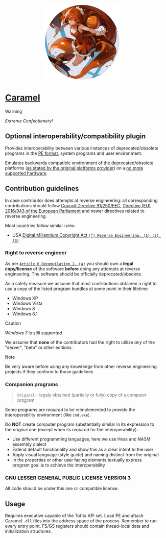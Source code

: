 <p align="center">
<img title="Extreme Confectionery :O" align="center" src="/ExtremeConfectionery.png" width="49%" />
</p>

# [Caramel](https://www.youtube.com/watch?v=PDJLvF1dUek)

> [!WARNING]
>
> *Extreme Confectionery!*

## Optional interoperability/compatibility plugin

Provides interoperability between various instances of deprecated/obsolete programs in the [PE format](https://en.wikipedia.org/wiki/Portable_Executable), system programs and user environment.

Emulates backwards compatible environment of the deprecated/obsolete platforms ([as stated by the original platforms provider](https://support.microsoft.com/en-us/windows/windows-8-1-support-ended-on-january-10-2023-3cfd4cde-f611-496a-8057-923fba401e93)) on a [no more supported hardware](https://learn.microsoft.com/en-us/windows/whats-new/windows-11-requirements).

## Contribution guidelines

In case contributor does attempts at reverse engineering: all corresponding contributions should follow [Council Directive 91/250/EEC](https://eur-lex.europa.eu/legal-content/EN/ALL/?uri=celex%3A31991L0250), [Directive (EU) 2016/943 of the European Parliament](https://eur-lex.europa.eu/eli/dir/2016/943/oj) and newer directives related to reverse engineering.

Most countries follow similar rules:

- USA [Digital Millennium Copyright Act `(f) Reverse Engineering. (1) (2) (3)`](https://www.govinfo.gov/content/pkg/PLAW-105publ304/html/PLAW-105publ304.htm)

### Right to reverse engineer

As per [`Article 6 Decompilation 1. (a)`](https://eur-lex.europa.eu/legal-content/EN/ALL/?uri=celex%3A31991L0250) you should own a **legal copy/license** of the software **before** doing any attempts at reverse engineering. The software should be officially deprecated/obsolete.

As a safety measure we assume that most contributions obtained a right to use a copy of the listed program bundles at some point in their lifetime:

- Windows XP
- Windows Vista
- Windows 8
- Windows 8.1

> [!CAUTION]
>
> *Windows 7 is still supported*

We assume that **none** of the contributors had the right to utilize *any* of the "server", "beta" or other editions.

> [!NOTE]
>
> Be very aware before using any knowledge from other reverse engineering projects if they conform to those guidelines

### Companion programs

> `Original` - legaly obtained (partially or fully) copy of a computer program

Some programs are *required* to be reimplemented to provide the interoperability environment (like `cmd.exe`).

Do **NOT** create computer program substantially similar in its expression to the original one (except when its *required* for the interoperability):

- Use different programming languages, here we use Hexa and NASM assembly dialect
- Extend default functionality and show this as a clear intent to the user
- Apply visual language (style guide) and naming distinct from the original
- In the properties or other user facing elements textually express program goal is to achieve the interoperability

### GNU LESSER GENERAL PUBLIC LICENSE VERSION 3

All code should be under this one or compatible license.

## Usage

Requires executive capable of the Tofita API set. Load PE and attach Caramel `.dll` files into the address space of the process. Remember to run every entry point. FS/GS registers should contain thread-local data and initialization structures.

